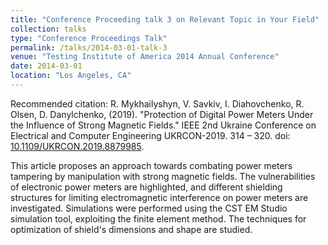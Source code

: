 ```yaml
---
title: "Conference Proceeding talk 3 on Relevant Topic in Your Field"
collection: talks
type: "Conference Proceedings Talk"
permalink: /talks/2014-03-01-talk-3
venue: "Testing Institute of America 2014 Annual Conference"
date: 2014-03-01
location: "Los Angeles, CA"
---
```

Recommended citation: R. Mykhailyshyn, V. Savkiv, I. Diahovchenko, R. Olsen, D. Danylchenko, (2019). "Protection of Digital Power Meters Under the Influence of Strong Magnetic Fields." IEEE 2nd Ukraine Conference on Electrical and Computer Engineering UKRCON-2019. 314 – 320. doi: [10.1109/UKRCON.2019.8879985](https://doi.org/10.1109/UKRCON.2019.8879985). 

This article proposes an approach towards combating power meters tampering by manipulation with strong magnetic fields. The vulnerabilities of electronic power meters are highlighted, and different shielding structures for limiting electromagnetic interference on power meters are investigated. Simulations were performed using the CST EM Studio simulation tool, exploiting the finite element method. The techniques for optimization of shield's dimensions and shape are studied.